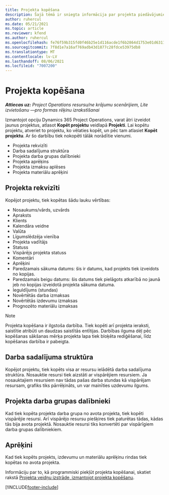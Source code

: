 ```yaml
---
title: Projekta kopēšana
description: Šajā tēmā ir sniegta informācija par projekta piedāvājumiem risinājumā Dynamics 365 Project Operations.
author: ruhercul
ms.date: 05/21/2021
ms.topic: article
ms.reviewer: kfend
ms.author: ruhercul
ms.openlocfilehash: fe76f59b315fd0f46b25e1d116acde1f6b2864d1753e01d6311ea93ae7d116fc
ms.sourcegitcommit: 7f8d1e7a16af769adb43d1877c28fdce53975db8
ms.translationtype: MT
ms.contentlocale: lv-LV
ms.lasthandoff: 08/06/2021
ms.locfileid: "7007200"
---
```

# <a name="copy-a-project"></a>Projekta kopēšana

_**Attiecas uz:** Project Operations resursu/ne krājumu scenārijiem, Lite izvietošanu —pro formas rēķinu izrakstīšanai_

Izmantojot opciju Dynamics 365 Project Operations, varat ātri izveidot jaunus projektus, atlasot **Kopēt projektu** veidlapā **Projekti**. Lai kopētu projektu, atveriet to projektu, ko vēlaties kopēt, un pēc tam atlasiet **Kopēt projektu**. Ar šo darbību tiek nokopēti tālāk norādītie vienumi.

- Projekta rekvizīti 
- Darba sadalījuma struktūra
- Projekta darba grupas dalībnieki
- Projekta aprēķins
- Projekta izmaksu aplēses
- Projekta materiālu aprēķini

## <a name="project-properties"></a>Projekta rekvizīti

Kopējot projektu, tiek kopētas šādu lauku vērtības:

- Nosaukums/vārds, uzvārds
- Apraksts
- Klients
- Kalendāra veidne
- Valūta
- Līgumslēdzēja vienība
- Projekta vadītājs
- Statuss
- Vispārējs projekta statuss
- Komentāri
- Aprēķini
- Paredzamais sākuma datums: šis ir datums, kad projekts tiek izveidots no kopijas.
- Paredzamais beigu datums: šis datums tiek pielāgots atkarībā no jaunā jeb no kopijas izveidotā projekta sākuma datuma.
- Ieguldījums (stundas)
- Novērtētās darba izmaksas
- Novērtētās izdevumu izmaksas
- Prognozēto materiālu izmaksas

> [!NOTE]
> Projekta kopēšana ir ilgstoša darbība. Tiek kopēti arī projekta ieraksti, saistītie atribūti un daudzas saistītās entītijas. Darbības ilguma dēļ pēc kopēšanas sākšanas mērķa projekta lapa tiek bloķēta rediģēšanai, līdz kopēšanas darbība ir pabeigta.

## <a name="work-breakdown-structure"></a>Darba sadalījuma struktūra

Kopējot projektu, tiek kopēts visa ar resursu ielādētā darba sadalījuma struktūra. Nosauktie resursi tiek aizstāti ar vispārējiem resursiem. Ja nosauktajiem resursiem nav tādas pašas darba stundas kā vispārējam resursam, grafiks tiks pārrēķināts, un var mainīties uzdevumu ilgums.

## <a name="project-team-members"></a>Projekta darba grupas dalībnieki

Kad tiek kopēta projekta darba grupa no avota projekta, tiek kopēti vispārējie resursi. Arī vispārējo resursu piešķires tiek paturētas tādas, kādas tās bija avota projektā. Nosauktie resursi tiks konvertēti par vispārīgiem darba grupas dalībniekiem.

## <a name="estimates"></a>Aprēķini

Kad tiek kopēts projekts, izdevumu un materiālu aprēķinu rindas tiek kopētas no avota projekta. 

Informāciju par to, kā programmiski piekļūt projekta kopēšanai, skatiet rakstā [Projekta veidņu izstrāde, izmantojot projekta kopēšanu](dev-copy-project.md).


[!INCLUDE[footer-include](../includes/footer-banner.md)]
